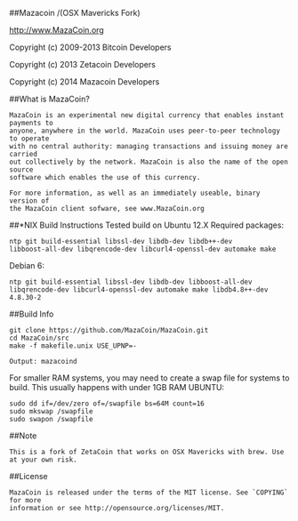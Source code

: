 ##Mazacoin /(OSX Mavericks Fork)

http://www.MazaCoin.org


Copyright (c) 2009-2013 Bitcoin Developers

Copyright (c) 2013 Zetacoin Developers

Copyright (c) 2014 Mazacoin Developers

##What is MazaCoin?
````
MazaCoin is an experimental new digital currency that enables instant payments to
anyone, anywhere in the world. MazaCoin uses peer-to-peer technology to operate
with no central authority: managing transactions and issuing money are carried
out collectively by the network. MazaCoin is also the name of the open source
software which enables the use of this currency.

For more information, as well as an immediately useable, binary version of
the MazaCoin client sofware, see www.MazaCoin.org
````

##*NIX Build Instructions
Tested build on Ubuntu 12.X
Required packages:
````
ntp git build-essential libssl-dev libdb-dev libdb++-dev 
libboost-all-dev libqrencode-dev libcurl4-openssl-dev automake make
````
Debian 6:
````
ntp git build-essential libssl-dev libdb-dev libboost-all-dev 
libqrencode-dev libcurl4-openssl-dev automake make libdb4.8++-dev 4.8.30-2

````

##Build Info
````
git clone https://github.com/MazaCoin/MazaCoin.git
cd MazaCoin/src
make -f makefile.unix USE_UPNP=-

Output: mazacoind
````
For smaller RAM systems, you may need to create a swap file for systems to build. 
This usually happens with under 1GB RAM
UBUNTU:
````
sudo dd if=/dev/zero of=/swapfile bs=64M count=16
sudo mkswap /swapfile
sudo swapon /swapfile
````




##Note
````
This is a fork of ZetaCoin that works on OSX Mavericks with brew. Use at your own risk.
````
##License
````
MazaCoin is released under the terms of the MIT license. See `COPYING` for more
information or see http://opensource.org/licenses/MIT.
````
